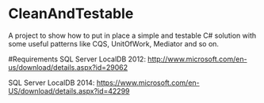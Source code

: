 # CleanAndTestable
A project to show how to put in place a simple and testable C# solution with some useful patterns like CQS, UnitOfWork, Mediator and so on.

#Requirements
SQL Server LocalDB 2012: http://www.microsoft.com/en-us/download/details.aspx?id=29062

<add name="ThingDbContext"
         connectionString="Data Source=(LocalDB)\v11.0;AttachDbFilename=|DataDirectory|\Thing.mdf;Integrated Security=True"
         providerName="System.Data.SqlClient" />

SQL Server LocalDB 2014: https://www.microsoft.com/en-US/download/details.aspx?id=42299

<add name="ThingDbContext"
         connectionString="Data Source=(LocalDB)\MSSQLLocalDB;AttachDbFilename=|DataDirectory|\Thing.mdf;Integrated Security=True"
         providerName="System.Data.SqlClient" />


